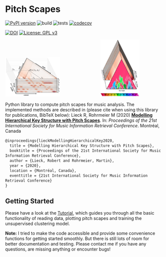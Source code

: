 # Pitch Scapes

[![PyPI version](https://badge.fury.io/py/pitchscapes.svg)](https://badge.fury.io/py/pitchscapes)
![build](https://github.com/robert-lieck/pitchscapes/workflows/build/badge.svg)
![tests](https://github.com/robert-lieck/pitchscapes/workflows/tests/badge.svg)
[![codecov](https://codecov.io/gh/robert-lieck/pitchscapes/branch/master/graph/badge.svg?token=UVBQF5J5HG)](undefined)

[![DOI](https://zenodo.org/badge/282043116.svg)](https://zenodo.org/badge/latestdoi/282043116)
[![License: GPL v3](https://img.shields.io/badge/License-GPLv3-blue.svg)](https://www.gnu.org/licenses/gpl-3.0)

<img src="./doc/figure_1.png" alt="Figure 1" width=35%>                                 <img src="./doc/figure_2.png" alt="Figure 2" width=25%>

Python library to compute pitch scapes for music analysis. The implemented methods are described in (please cite when using this library for publications, BibTeX below): Lieck R, Rohrmeier M (2020) [**Modelling Hierarchical Key Structure with Pitch Scapes**](http://robert-lieck.com/literature/pdfs/8K8MJHK9/Lieck_and_Rohrmeier_-_2020_-_Modelling_Hierarchical_Key_Structure_With_Pitch_Sc.pdf). In: *Proceedings of the 21st International Society for Music Information Retrieval Conference*. Montréal, Canada
```
@inproceedings{lieckModellingHierarchicalKey2020,
  title = {Modelling Hierarchical Key Structure with Pitch Scapes},
  booktitle = {Proceedings of the 21st International Society for Music Information Retrieval Conference},
  author = {Lieck, Robert and Rohrmeier, Martin},
  year = {2020},
  location = {Montréal, Canada},
  eventtitle = {21st International Society for Music Information Retrieval Conference}
}
```

## Getting Started

Please have a look at the [Tutorial](./Tutorial.ipynb), which guides you through all the basic functionality of reading data, plotting pitch scapes and training the unsupervised clustering model.

**Note:** I tried to make the code accessible and provide some convenience functions for getting started smoothly. But there is still lots of room for better documentation and testing. Please contact me if you have any questions, are missing anything or encounter bugs!
